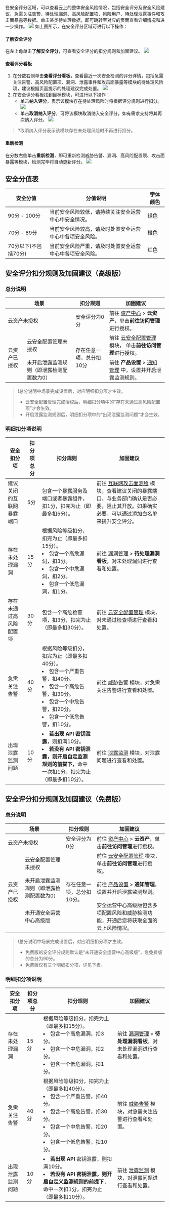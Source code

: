 在安全评分区域，可以查看云上的整体安全风险情况，包括安全评分及安全风险建议、急需关注告警、待处理漏洞、高风险配置项、风险用户、待处理泄露事件和攻击面暴露等数据。单击某类待处理数据，即可跳转至对应的页面查看详细情况和进一步操作。
![](https://qcloudimg.tencent-cloud.cn/raw/2534fa544e11e6462b27d0692e26e22e.png)
如上图所示，在安全评分区域可进行以下操作：

#### 了解安全评分
在左上角单击**了解安全评分**，可查看安全评分的扣分规则和加固建议。
![](https://qcloudimg.tencent-cloud.cn/raw/8fa18b77f536b220efca875c7074eef8.png)

#### 查看评分看板
1. 在分数右侧单击**查看评分看板**，查看最近一次安全检测的评分详情，包括急需关注告警、高风险配置项、漏洞、泄露事件和攻击面暴露等模块的待处理风险项，建议根据页面提示的处理建议完成处置。
![](https://qcloudimg.tencent-cloud.cn/raw/0ae5e89840a4a8c49af388f3c53578b7.png)
 2. 在安全评分看板找到目标模块，可进行以下操作：
    - 单击**纳入评分**，表示该模块存在待处理风险时将根据评分规则进行扣分。
   ![](https://qcloudimg.tencent-cloud.cn/raw/af8443e35f1048cd3583b92e5ea4f584.png)
    - 单击**取消纳入评分**，可将该模块取消纳入安全评分，如有需求支持将其再次纳入评分。
![](https://qcloudimg.tencent-cloud.cn/raw/2a68c3753e54acfffa12972d9a09cbdf.png)
>?取消纳入评分表示该模块存在未处理风险时不再进行扣分。

#### 重新检测
在分数右侧单击**重新检测**，即可重新检测威胁告警、漏洞、高风险配置项、攻击面暴露等模块，检测完毕将自动更新评分。
![](https://qcloudimg.tencent-cloud.cn/raw/0c9ecf8049c2ec6e599a8578cfd33c1c.png)


## 安全分值表
| 安全分值 | 分值说明 | 字体颜色 |
|---------|---------|---------|
|90分 - 100分|	当前安全风险较低，请持续关注安全运营中心中安全情况。	|绿色|
|70分 - 89分	|当前安全风险较高，请及时处置安全运营中心中各项安全风险。|	橙色|
|70分以下(不包括70分)|	当前安全风险严重，请及时处置安全运营中心中各项安全风险。	|红色|

## 安全评分扣分规则及加固建议（高级版）
### 总分说明
<table>
<thead>
<tr>
<th colspan=2 >场景</th>
<th>扣分规则</th>
<th>加固建议</th>
</tr>
</thead>
<tbody><tr>
<td colspan=2 >云资产未授权</td>
<td>安全评分为0分</td>
<td>前往 <a href="https://console.cloud.tencent.com/ssav2/assets">资产中心</a>  &gt; <strong>云资产</strong>，单击<strong>前往访问管理</strong>进行授权。</td>
</tr>
<tr>
<td  rowspan=2 >云资产已授权</td>
<td>云安全配置管理未授权</td>
<td  rowspan=2 >存在任意一项，总分扣10分</td>
<td>前往 <a href="https://console.cloud.tencent.com/ssav2/config">云安全配置管理</a> 模块， 单击<strong>前往访问管理</strong>进行授权。</td>
</tr>
<tr>
<td>未开启泄露监测规则（即泄露检测配置数为0）</td>
<td>前往 <strong>产品设置</strong> &gt; <a href="https://console.cloud.tencent.com/ssav2/setting/notify">通知管理</a> 中，设置并开启泄露监测规则。</td>
</tr>
</tbody></table>

>!总分说明中场景完成设置后，对应明细扣分项才生效。
>- 云安全配置管理完成授权后，明细扣分项中的“存在未通过高风险配置项”才会生效。
>- 开启泄露监测规则后，明细扣分项中的“出现泄露监测问题”才会生效。

### 明细扣分项说明[](id:MXKFSM)
| 安全扣分项               | 扣分项总分 | 扣分规则                                                     | 加固建议                                                     |
| ------------------------ | ---------- | ------------------------------------------------------------ | ------------------------------------------------------------ |
| 建议关闭的互联网暴露端口 | 5分        | 包含一个暴露服务及端口或者暴露组件，扣1分，扣完为止（即最多扣5分）。 | 前往 [互联网攻击面测绘](https://console.cloud.tencent.com/ssav2/assetmap) 模块，查看建议关闭的暴露端口，与业务部门确认是否必要，阻止其开放。如果确实必要，可以通过添加白名单来提升安全评分。 |
| 存在未处理漏洞           | 15分       | 根据风险等级扣分，扣完为止（即最多扣15分）。<br><li>包含一个高危漏洞，扣3分。</li><li>包含一个中危漏洞，扣2分。</li><li>包含一个低危漏洞，扣1分。</li> | 前往 [漏洞管理](https://console.cloud.tencent.com/ssav2/vulner) > **待处理漏洞看板**，对未处理漏洞进行查看和处置。 |
| 存在未通过高风险配置项   | 30分       | 包含一个高危检查项，扣3分，扣完为止（即最多扣30分）。        | 前往 [云安全配置管理](https://console.cloud.tencent.com/ssav2/config) 模块，对未通过检查项进行查看和处置。 |
| 急需关注告警             | 40分       | 根据风险等级扣分，扣完为止（即最多扣40分）。<br/><li>包含一个严重告警，扣40分。</li><li>包含一个高危告警，扣30分。</li><li>包含一个中危告警，扣20分。</li><li>包含一个低危告警，扣10分。</li> | 前往 [威胁告警](https://console.cloud.tencent.com/ssav2/threat) 模块，对急需关注告警进行查看和处置。 |
| 出现泄露监测问题         | 10分       | <li>**若出现 API 密钥泄露**，则扣满10分。</li><li>**若没有 API 密钥泄露，则开启自定监测规则的前提下**，命中一次扣1分，扣完为止（即最多扣10分）。</li> | 前往 [泄露监测](https://console.cloud.tencent.com/ssav2/monitor) 模块，对泄露问题进行查看和处置。 |





## 安全评分扣分规则及加固建议（免费版）
### 总分说明
<table>
<thead>
<tr>
<th colspan=2 >场景</th>
<th>扣分规则</th>
<th>加固建议</th>
</tr>
</thead>
<tbody><tr>
<td colspan=2 >云资产未授权</td>
<td>安全评分为0分</td>
<td>前往 <a href="https://console.cloud.tencent.com/ssav2/assets">资产中心</a>  &gt; <strong>云资产</strong>，单击<strong>前往访问管理</strong>进行授权。</td>
</tr>
<tr>
<td  rowspan=3 >云资产已授权</td>
<td>云安全配置管理未授权</td>
<td  rowspan=3 >存在任意一项，总分扣10分。</td>
<td>前往 <a href="https://console.cloud.tencent.com/ssav2/config">云安全配置管理</a> 模块，单击<strong>前往访问管理</strong>进行授权。</td>
</tr>
<tr>
 <td>未开启泄露监测规则（即泄露检测配置数为0）</td>
 <td>前往 <a href="https://console.cloud.tencent.com/ssav2/setting">产品设置</a> &gt; <strong>通知管理</strong>，设置并开启泄露监测规则。</td>
</tr>
<tr>
<td>未开通安全运营中心高级版</td>
 <td>安全运营中心高级版包含多项配置风险和威胁检测功能，开通后您将获取全面的云上风险情况。</td>
</tr>
</tbody></table>

>!总分说明中场景完成设置后，对应明细扣分项才生效。
>- 免费版的安全评分规则默认是“未开通安全运营中心高级版”，急免费版的总分为90分。
>- 免费版仅有三个明细扣分项，详见下表。

### 明细扣分项说明
| 安全扣分项       | 扣分项总分 | 扣分规则                                                     | 加固建议                                                     |
| ---------------- | ---------- | ------------------------------------------------------------ | ------------------------------------------------------------ |
| 存在未处理漏洞   | 15分       | 根据风险等级扣分，扣完为止（即最多扣15分）。<br><li>包含一个高危漏洞，扣3分。</li><li>包含一个中危漏洞，扣2分。</li><li>包含一个低危漏洞，扣1分。</li> | 前往 [漏洞管理](https://console.cloud.tencent.com/ssav2/vulner) > **待处理漏洞看板**，对未处理漏洞进行查看和处置。 |
| 急需关注告警     | 40分       | 根据风险等级扣分，扣完为止（即最多扣40分）。<br><li>包含一个严重告警，扣40分。</li><li>包含一个高危告警，扣30分。</li><li>包含一个中危告警，扣20分。</li><li>包含一个低危告警，扣10分。</li> | 前往 [威胁告警](https://console.cloud.tencent.com/ssav2/threat) 模块，对急需关注告警进行查看和处置。 |
| 出现泄露监测问题 | 10分       | <li>**若出现  API** 密钥泄露，则扣满10分。</li><li>**若没有 API 密钥泄露，则开启自定义监测规则的前提下**，命中一次扣1分，扣完为止（即最多扣10分）。</li> | 前往 [泄露监测](https://console.cloud.tencent.com/ssav2/monitor) 模块，对泄露问题进行查看和处置。 |



